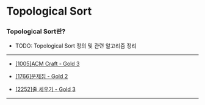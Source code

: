 # Topological Sort

### Topological Sort란?

  - TODO: Topological Sort 정의 및 관련 알고리즘 정리

---

  - [[1005]ACM Craft - Gold 3](https://github.com/firemancha/Algorithm/tree/main/Baekjoon/TopologicalSort/%5B1005%5DACM%20Craft)

  - [[1766]문제집 - Gold 2](https://github.com/firemancha/Algorithm/tree/main/Baekjoon/TopologicalSort/%5B1766%5D%EB%AC%B8%EC%A0%9C%EC%A7%91)

  - [[2252]줄 세우기 - Gold 3](https://github.com/firemancha/Algorithm/tree/main/Baekjoon/TopologicalSort/%5B2252%5D%EC%A4%84%20%EC%84%B8%EC%9A%B0%EA%B8%B0)

---